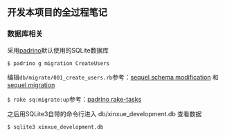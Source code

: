## 开发本项目的全过程笔记
### 数据库相关
采用[padrino](http://www.padrinorb.com/guides)默认使用的SQLite数据库

`$ padrino g migration CreateUsers`

编辑`db/migrate/001_create_users.rb`参考：[sequel schema modification](http://sequel.jeremyevans.net/rdoc/files/doc/schema_modification_rdoc.html) 和 [sequel migration](http://sequel.jeremyevans.net/rdoc/files/doc/migration_rdoc.html)

`$ rake sq:migrate:up`参考：[padrino rake-tasks](http://www.padrinorb.com/guides/rake-tasks)

之后用SQLite3自带的命令行进入 db/xinxue_development.db 查看数据

`$ sqlite3 xinxue_development.db`





